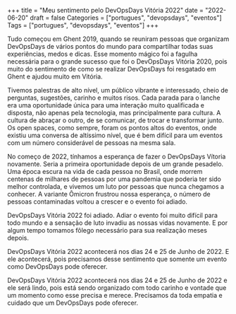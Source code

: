+++
title = "Meu sentimento pelo DevOpsDays Vitória 2022"
date = "2022-06-20"
draft = false
Categories = ["portugues", "devopsdays", "eventos"]
Tags = ["portugues", "devopsdays", "eventos"]
+++

Tudo começou em Ghent 2019, quando se reuniram pessoas que organizam DevOpsDays de vários pontos do mundo para compartilhar todas suas experiências, medos e dicas. Esse momento mágico foi a fagulha necessária para o grande sucesso que foi o DevOpsDays Vitória 2020, pois muito do sentimento de como se realizar DevOpsDays foi resgatado em Ghent e ajudou muito em Vitória.

Tivemos palestras de alto nível, um público vibrante e interessado, cheio de perguntas, sugestões, carinho e muitos risos. Cada parada para o lanche era uma oportunidade única para uma interação muito qualificada e disposta, não apenas pela tecnologia, mas principalmente para cultura. A cultura de abraçar o outro, de se comunicar, de trocar e transformar junto. Os open spaces, como sempre, foram os pontos altos do eventos, onde existiu uma conversa de altíssimo nível, que é bem difícil para um eventos com um número considerável de pessoas na mesma sala.

No começo de 2022, tínhamos a esperança de fazer o DevOpsDays Vítoria novamente. Seria a primeira oportunidade depois de um grande pesadelo. Uma época escura na vida de cada pessoa no Brasil, onde morrem centenas de milhares de pessoas por uma pandemia que poderia ter sido melhor controlada, e vivemos um luto por pessoas que nunca chegamos a conhecer. A variante Ômicron frustrou nossa esperança, o número de pessoas contaminadas voltou a crescer e o evento foi adiado.

DevOpsDays Vitória 2022 foi adiado. Adiar o evento foi muito difícil para todo mundo e a sensação de luto invadiu as nossas vidas novamente. E por algum tempo tomamos fôlego necessário para sua realização meses depois.

DevOpsDays Vitória 2022 acontecerá nos dias 24 e 25 de Junho de 2022. E ele acontecerá, pois precisamos desse sentimento que somente um evento como DevOpsDays pode oferecer. 

DevOpsDays Vitória 2022 acontecerá nos dias 24 e 25 de Junho de 2022 e ele será lindo, pois está sendo organizado com todo carinho e vontade que um momento como esse precisa e merece. Precisamos da toda empatia e cuidado que um DevOpsDays pode oferecer. 